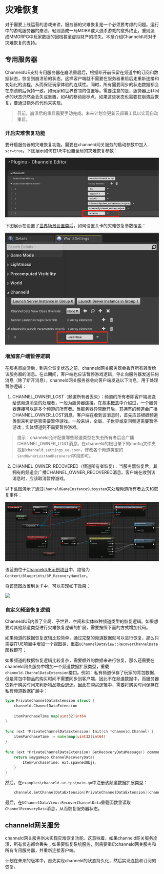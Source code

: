 # 灾难恢复
对于需要上线运营的游戏来讲，服务器的灾难恢复是一个必须要考虑的问题。运行中的游戏服务器的崩溃，轻则造成一局MOBA或大逃杀游戏的意外终止，重则造成MMORPG中玩家数据的回档甚至虚拟财产的损失。本章介绍ChanneldUE对于灾难恢复的支持。

## 专用服务器
ChanneldUE支持专用服务器在崩溃重启后，根据断开前保留在频道中的订阅和数据状态，恢复到崩溃前的状态。这样客户端就不需要在服务器重启后走重新连接和初始化的流程，从而保证玩家体验的连续性。同时，所有需要同步的状态数据都会在崩溃前后保持一致，如玩家和世界首领的位置等。需要注意的是，服务器上非同步的状态仍然会丢失或重置，如AI的移动目标点。如果这些状态也需要在崩溃后恢复，要通过额外的代码来实现。

> 目前，崩溃后的重启需要手动完成。未来计划会更新云部署工具以实现自动重启。

### 开启灾难恢复功能
要开启服务器的灾难恢复功能，需要在channeld网关服务的启动参数中加入`-scr=true`。下图展示如何在UE中设置全局的灾难恢复参数：

![](../images/channeld-launch-param-scr.png)

下图展示在设置了[世界场景设置类](world-settings.md)后，如何设置关卡的灾难恢复参数覆盖：

![](../images/channeld-launch-param-scr-override.png)

### 增加客户端暂停逻辑
在服务器崩溃后，到完全恢复状态之前，channeld网关服务器会丢弃所有转发给该服务器的消息。在此期间，客户端也应该暂停游戏逻辑，停止向服务器发送任何消息（除了断开消息）。channeld网关服务器会向客户端发送以下消息，用于处理暂停逻辑：

1. CHANNEL_OWNER_LOST（频道所有者丢失）：频道的所有者即客户端发送给该频道消息的处理者，一般为服务器连接。在[基本概念](basic-concepts.md)中介绍过，一个服务器连接可以是多个频道的所有者。当服务器异常断开后，其拥有的频道会广播CHANNEL_OWNER_LOST消息。客户端在收到该消息时，首先应该根据频道类型来判断是否需要暂停游戏。一般来讲，全局、子世界或空间频道需要暂停游戏；实体频道则不需要暂停游戏。

> 提示：channeld允许配置哪些频道类型在失去所有者后会广播CHANNEL_OWNER_LOST消息。在channeld的根目录下的config文件夹找到`channeld_settings_ue.json`，修改各个频道类型的`SendOwnerLostAndRecovered`字段即可。

2. CHANNEL_OWNER_RECOVERED（频道所有者恢复）：当服务器恢复后，其拥有的频道会广播CHANNEL_OWNER_RECOVERED消息。客户端在收到该消息时，应该取消暂停游戏。

以下蓝图演示了通过`ChanneldGameInstanceSubsystem`来处理频道所有者丢失和恢复事件：

![](../images/channel-owner-lost-recovery.png)

该蓝图位于[ChanneldUE示例项目](https://github.com/metaworking/channeld-ue-demos)中，路径为`Content/Blueprints/BP_RecoveryHandler`。

将该蓝图放置到关卡中，可以实现如下效果：

![](../images/channeld-server-recovery.gif)


### 自定义频道恢复逻辑
ChanneldUE内置了全局、子世界、空间和实体四种频道类型的恢复逻辑。如果想要对其他频道类型进行灾难恢复逻辑的扩展，需要按照下面的方式增加代码。

如果频道的数据恢复逻辑比较简单，通过完整的频道数据就可以进行恢复，那么只需要在UE项目中增加一个视图类，重载`UChannelDataView::RecoverChannelData`函数即可；

如果频道的数据恢复逻辑比较复杂，需要额外的数据来进行恢复，那么还需要在channeld网关服务中增加一个频道数据扩展类型，重载`channeld.ChannelDataExtension`接口。例如：私有频道保存了玩家的背包数据，但是背包中物品的购买时间不需要同步到客户端，因此不在频道数据中。而服务器依赖于购买时间来判断物品能否退还。因此在购买逻辑中，需要将购买时间保存在私有频道数据扩展中：

```go
type PrivateChannelDataExtension struct {
	channeld.ChannelDataExtension

	itemPurchaseTime map[uint32]int64
}

func (ext *PrivateChannelDataExtension) Init(ch *channeld.Channel) {
	itemPurchaseTime := make(map[uint32]int64)
}

func (ext *PrivateChannelDataExtension) GetRecoveryDataMessage() common.Message {
	return &mygamepb.ChannelRecoveryData{
		ItemPurchaseTime: ext.spawnedObjs,
	}
}
```

然后，在`examples\channeld-ue-tps\main.go`中注册该频道数据扩展类型：

```go
	channeld.SetChannelDataExtension[PrivateChannelDataExtension](channeldpb.ChannelType_PRIVATE)
```

最后，在`UChannelDataView::RecoverChannelData`重载函数里读取`ChannelRecoveryData`消息，从而恢复服务器状态。

## channeld网关服务
channeld网关服务尚未实现灾难恢复功能。这意味着，如果channeld网关服务崩溃，所有状态都会丢失；如果要恢复系统服务，则需要重启channeld网关服务和所有专用服务器，并重新连接客户端。

计划在未来的版本中，首先实现channeld的状态持久化，然后实现连接和订阅的恢复。